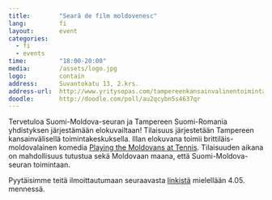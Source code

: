 ```yaml
---
title:        "Seară de film moldovenesc"
lang:         fi
layout:       event
categories:
  - fi
  - events
time:         "18:00-20:00"
media:        /assets/logo.jpg
logo:         contain
address:      Suvantokatu 13, 2.krs.
address-url:  http://www.yritysopas.com/tampereenkansainvalinentoimintakeskus/
doodle:       http://doodle.com/poll/au2qcybn5s4637qr
---
```


Tervetuloa Suomi-Moldova-seuran ja Tampereen Suomi-Romania yhdistyksen järjestämään elokuvailtaan! Tilaisuus järjestetään Tampereen kansainvälisellä toimintakeskuksella. Illan elokuvana toimii brittiläis-moldovalainen komedia [Playing the Moldovans at Tennis](http://www.moldovansmovie.com/). Tilaisuuden aikana on mahdollisuus tutustua sekä Moldovaan maana, että Suomi-Moldova-seuran toimintaan. 

Pyytäisimme teitä ilmoittautumaan seuraavasta [linkistä](http://doodle.com/poll/au2qcybn5s4637qr) mielellään 4.05. mennessä.